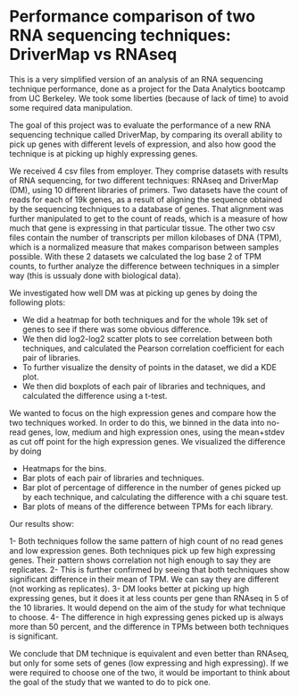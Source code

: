 # Performance comparison of two RNA sequencing techniques: DriverMap vs RNAseq

This is a very simplified version of an analysis of an RNA sequencing technique performance, done as a project for the Data Analytics bootcamp from UC Berkeley. We took some liberties (because of lack of time) to avoid some required data manipulation.

The goal of this project was to evaluate the performance of a new RNA sequencing technique called DriverMap, by comparing its overall ability to pick up genes with different levels of expression, and also how good the technique is at picking up highly expressing genes.

We received 4 csv files from employer. They comprise datasets with results of RNA sequencing, for two different techniques: RNAseq and DriverMap (DM), using 10 different libraries of primers. Two datasets have the count of reads for each of 19k genes, as a result of aligning the sequence obtained by the sequencing techniques to a database of genes. That alignment was further manipulated to get to the count of reads, which is a measure of how much that gene is expressing in that particular tissue. The other two csv files contain the number of transcripts per millon kilobases of DNA (TPM), which is a normalized measure that makes comparison between samples possible. With these 2 datasets we calculated the log base 2 of TPM counts, to further analyze the difference between techniques in a simpler way (this is ussualy done with biological data).

We investigated how well DM was at picking up genes by doing the following plots:

- We did a heatmap for both techniques and for the whole 19k set of genes to see if there was some obvious difference.
- We then did log2-log2 scatter plots to see correlation between both techniques, and calculated the Pearson correlation coefficient for each pair of libraries.
- To further visualize the density of points in the dataset, we did a KDE plot.
- We then did boxplots of each pair of libraries and techniques, and calculated the difference using a t-test.

We wanted to focus on the high expression genes and compare how the two techniques worked. In order to do this, we binned in the data into no-read genes, low, medium and high expression ones, using the mean+stdev as cut off point for the high expression genes. We visualized the difference by doing
- Heatmaps for the bins.
- Bar plots of each pair of libraries and techniques.
- Bar plot of percentage of difference in the number of genes picked up by each technique, and calculating the difference with a chi square test.
- Bar plots of means of the difference between TPMs for each library.

Our results show:

1- Both techniques follow the same pattern of high count of no read genes and low expression genes. Both techniques pick up few high expressing genes. Their pattern shows correlation not high enough to say they are replicates.
2-  This is further confirmed by seeing that both techniques show significant difference in their mean of TPM. We can say they are different (not working as replicates).
3- DM looks better at picking up high expressing genes, but it does it at less counts per gene than RNAseq in 5 of the 10 libraries. It would depend on the aim of the study for  what technique to choose.
4- The difference in high expressing genes picked up is always more than 50 percent, and the difference in TPMs between both techniques is significant.

We conclude that DM technique is equivalent and even better than RNAseq, but only for some sets of genes (low expressing and high expressing). If we were required to choose one of the two, it would be important to think about the goal of the study that we wanted to do to pick one.
